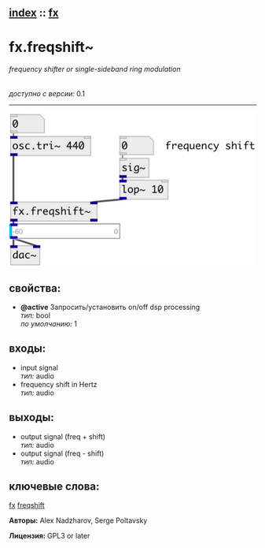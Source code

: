 [index](index.html) :: [fx](category_fx.html)
---

# fx.freqshift~

###### frequency shifter or single-sideband ring modulation

*доступно с версии:* 0.1

---




[![example](../examples/img/fx.freqshift~.jpg)](../examples/pd/fx.freqshift~.pd)







## свойства:

* **@active** 
Запросить/установить on/off dsp processing<br>
_тип:_ bool<br>
_по умолчанию:_ 1<br>



## входы:

* input signal<br>
_тип:_ audio
* frequency shift in Hertz<br>
_тип:_ audio



## выходы:

* output signal (freq + shift)<br>
_тип:_ audio
* output signal (freq - shift)<br>
_тип:_ audio



## ключевые слова:

[fx](keywords/fx.html)
[freqshift](keywords/freqshift.html)






**Авторы:** Alex Nadzharov, Serge Poltavsky




**Лицензия:** GPL3 or later





